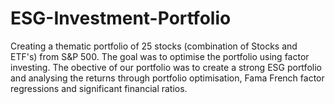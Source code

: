 # ESG-Investment-Portfolio
Creating a thematic portfolio of 25 stocks (combination of Stocks and ETF's) from S&P 500. The goal was to optimise the portfolio using factor investing. The obective of our portfolio was to create a strong ESG portfolio and analysing the returns through portfolio optimisation, Fama French factor regressions and significant financial ratios.   
